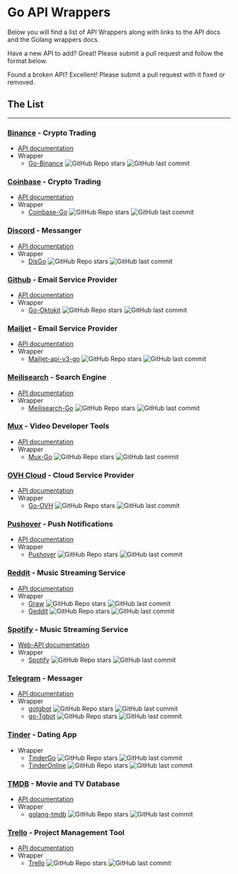 # Go API Wrappers

Below you will find a list of API Wrappers along with links to the API docs and the Golang wrappers docs.

Have a new API to add? Great! Please submit a pull request and follow the format below.

Found a broken API? Excellent! Please submit a pull request with it fixed or removed.


## The List

---

### [Binance](https://www.binance.com//) - Crypto Trading

- [API documentation](https://binance-docs.github.io/apidocs/spot/en/#introduction)
- Wrapper
    - [Go-Binance](https://github.com/pdepip/go-binance) ![GitHub Repo stars](https://img.shields.io/github/stars/pdepip/go-binance) ![GitHub last commit](https://img.shields.io/github/last-commit/pdepip/go-binance)

### [Coinbase](https://www.coinbase.com/) - Crypto Trading

- [API documentation](https://docs.cloud.coinbase.com/)
- Wrapper
    - [Coinbase-Go](https://github.com/fabioberger/coinbase-go) ![GitHub Repo stars](https://img.shields.io/github/stars/fabioberger/coinbase-go) ![GitHub last commit](https://img.shields.io/github/last-commit/fabioberger/coinbase-go)

### [Discord](https://discord.com/) - Messanger

- [API documentation](https://discord.com/developers/docs/intro)
- Wrapper
    - [DisGo](https://github.com/disgoorg/disgo) ![GitHub Repo stars](https://img.shields.io/github/stars/disgoorg/disgo) ![GitHub last commit](https://img.shields.io/github/last-commit/disgoorg/disgo)

### [Github](https://github.com/) - Email Service Provider

- [API documentation](https://docs.github.com/en/rest)
- Wrapper
    - [Go-Oktokit](https://github.com/octokit/go-octokit) ![GitHub Repo stars](https://img.shields.io/github/stars/octokit/go-octokit) ![GitHub last commit](https://img.shields.io/github/last-commit/octokit/go-octokit)

### [Mailjet](https://www.mailjet.com/) - Email Service Provider

- [API documentation](https://dev.mailjet.com/email/guides/?go)
- Wrapper
    - [Mailjet-api-v3-go](https://github.com/mailjet/mailjet-apiv3-go) ![GitHub Repo stars](https://img.shields.io/github/stars/mailjet/mailjet-apiv3-go) ![GitHub last commit](https://img.shields.io/github/last-commit/mailjet/mailjet-apiv3-go)

### [Meilisearch](https://www.meilisearch.com/) - Search Engine

- [API documentation](https://www.meilisearch.com/docs)
- Wrapper
    - [Meilisearch-Go](https://github.com/meilisearch/meilisearch-go) ![GitHub Repo stars](https://img.shields.io/github/stars/meilisearch/meilisearch-go) ![GitHub last commit](https://img.shields.io/github/last-commit/meilisearch/meilisearch-go)

### [Mux](https://www.mux.com/) - Video Developer Tools

- [API documentation](https://docs.mux.com/api-reference)
- Wrapper
    - [Mux-Go](https://github.com/muxinc/mux-go) ![GitHub Repo stars](https://img.shields.io/github/stars/muxinc/mux-go) ![GitHub last commit](https://img.shields.io/github/last-commit/muxinc/mux-go)

### [OVH Cloud](https://www.ovhcloud.com/en/) - Cloud Service Provider

- [API documentation](https://api.ovh.com/console/)
- Wrapper
    - [Go-OVH](https://github.com/ovh/go-ovh) ![GitHub Repo stars](https://img.shields.io/github/stars/ovh/go-ovh) ![GitHub last commit](https://img.shields.io/github/last-commit/ovh/go-ovh)

### [Pushover](https://pushover.net/) - Push Notifications

- [API documentation](https://pushover.net/api)
- Wrapper
    - [Pushover](https://github.com/gregdel/pushover) ![GitHub Repo stars](https://img.shields.io/github/stars/gregdel/pushover) ![GitHub last commit](https://img.shields.io/github/last-commit/gregdel/pushover)

### [Reddit](https://www.reddit.com/) - Music Streaming Service

- [API documentation](http://www.reddit.com/dev/api)
- Wrapper
    - [Graw](https://github.com/turnage/graw) ![GitHub Repo stars](https://img.shields.io/github/stars/turnage/graw) ![GitHub last commit](https://img.shields.io/github/last-commit/turnage/graw)
    - [Geddit](https://github.com/jzelinskie/geddit) ![GitHub Repo stars](https://img.shields.io/github/stars/jzelinskie/geddit) ![GitHub last commit](https://img.shields.io/github/last-commit/jzelinskie/geddit)

### [Spotify](https://open.spotify.com/) - Music Streaming Service

- [Web-API documentation](https://developer.spotify.com/documentation/web-api)
- Wrapper
    - [Spotify](https://github.com/zmb3/spotify) ![GitHub Repo stars](https://img.shields.io/github/stars/zmb3/spotify) ![GitHub last commit](https://img.shields.io/github/last-commit/zmb3/spotify)

### [Telegram](https://telegram.org/) - Messager

- [API documentation](https://core.telegram.org/)
- Wrapper
    - [gotgbot](https://github.com/PaulSonOfLars/gotgbot) ![GitHub Repo stars](https://img.shields.io/github/stars/PaulSonOfLars/gotgbot) ![GitHub last commit](https://img.shields.io/github/last-commit/PaulSonOfLars/gotgbot)
    - [go-Tgbot](https://github.com/olebedev/go-tgbot) ![GitHub Repo stars](https://img.shields.io/github/stars/olebedev/go-tgbot) ![GitHub last commit](https://img.shields.io/github/last-commit/olebedev/go-tgbot)

### [Tinder](https://tinder.com/) - Dating App

- Wrapper
    - [TinderGo](https://github.com/d6o/TinderGo) ![GitHub Repo stars](https://img.shields.io/github/stars/d6o/TinderGo) ![GitHub last commit](https://img.shields.io/github/last-commit/d6o/TinderGo)
    - [TinderOnline](https://github.com/d6o/TinderOnline) ![GitHub Repo stars](https://img.shields.io/github/stars/d6o/TinderOnline) ![GitHub last commit](https://img.shields.io/github/last-commit/d6o/TinderOnline)

### [TMDB](https://www.themoviedb.org/) - Movie and TV Database

- [API documentation](https://developer.themoviedb.org/docs)
- Wrapper
    - [golang-tmdb](https://github.com/cyruzin/golang-tmdb) ![GitHub Repo stars](https://img.shields.io/github/stars/cyruzin/golang-tmdb) ![GitHub last commit](https://img.shields.io/github/last-commit/cyruzin/golang-tmdb)

### [Trello](https://trello.com/) - Project Management Tool

- [API documentation](https://developer.atlassian.com/cloud/trello/rest/api-group-actions/#api-group-actions)
- Wrapper
    - [Trello](https://github.com/adlio/trello) ![GitHub Repo stars](https://img.shields.io/github/stars/adlio/trello) ![GitHub last commit](https://img.shields.io/github/last-commit/adlio/trello)